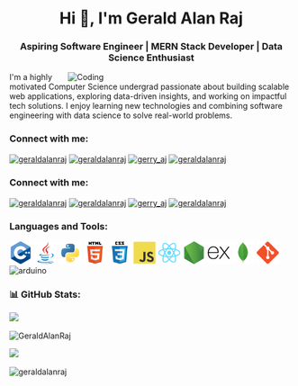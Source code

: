<h1 align="center">Hi 👋, I'm Gerald Alan Raj</h1>
<h3 align="center">Aspiring Software Engineer | MERN Stack Developer | Data Science Enthusiast</h3>

<img align="right" alt="Coding" width="400" src="https://media.giphy.com/media/qgQUggAC3Pfv687qPC/giphy.gif" />

<p align="left">
I'm a highly motivated Computer Science undergrad passionate about building scalable web applications, exploring data-driven insights, and working on impactful tech solutions. I enjoy learning new technologies and combining software engineering with data science to solve real-world problems.
</p>

<h3 align="left">Connect with me:</h3>
<p align="left">
  <a href="https://www.linkedin.com/in/geraldalanraj/" target="blank"><img align="center" src="https://cdn.jsdelivr.net/npm/simple-icons@v3/icons/linkedin.svg" alt="geraldalanraj" height="30" width="40" /></a>
  <a href="https://github.com/GeraldAlanRaj" target="blank"><img align="center" src="https://cdn.jsdelivr.net/npm/simple-icons@v3/icons/github.svg" alt="geraldalanraj" height="30" width="40" /></a>
  <a href="https://leetcode.com/u/Gerry_AJ/" target="blank"><img align="center" src="https://cdn.jsdelivr.net/npm/simple-icons@v3/icons/leetcode.svg" alt="gerry_aj" height="30" width="40" /></a>
  <a href="https://www.hackerrank.com/profile/geraldalanraj" target="blank"><img align="center" src="https://cdn.jsdelivr.net/npm/simple-icons@v3/icons/hackerrank.svg" alt="geraldalanraj" height="30" width="40" /></a>
</p>

<h3 align="left">Connect with me:</h3>
<p align="left">
  <a href="https://www.linkedin.com/in/geraldalanraj/" target="blank"><img align="center" src="https://cdn.jsdelivr.net/npm/simple-icons@v3/icons/linkedin.svg" alt="geraldalanraj" height="30" width="40" /></a>
  <a href="https://github.com/GeraldAlanRaj" target="blank"><img align="center" src="https://cdn.jsdelivr.net/npm/simple-icons@v3/icons/github.svg" alt="geraldalanraj" height="30" width="40" /></a>
  <a href="https://leetcode.com/u/Gerry_AJ/" target="blank"><img align="center" src="https://cdn.jsdelivr.net/npm/simple-icons@v3/icons/leetcode.svg" alt="gerry_aj" height="30" width="40" /></a>
  <a href="https://www.hackerrank.com/profile/geraldalanraj" target="blank"><img align="center" src="https://cdn.jsdelivr.net/npm/simple-icons@v3/icons/hackerrank.svg" alt="geraldalanraj" height="30" width="40" /></a>
</p>

<h3 align="left">Languages and Tools:</h3>
<p align="left">
  <img src="https://raw.githubusercontent.com/devicons/devicon/master/icons/cplusplus/cplusplus-original.svg" alt="cpp" width="40" height="40"/> 
  <img src="https://raw.githubusercontent.com/devicons/devicon/master/icons/java/java-original.svg" alt="java" width="40" height="40"/> 
  <img src="https://raw.githubusercontent.com/devicons/devicon/master/icons/python/python-original.svg" alt="python" width="40" height="40"/> 
  <img src="https://raw.githubusercontent.com/devicons/devicon/master/icons/html5/html5-original-wordmark.svg" alt="html5" width="40" height="40"/> 
  <img src="https://raw.githubusercontent.com/devicons/devicon/master/icons/css3/css3-original-wordmark.svg" alt="css3" width="40" height="40"/> 
  <img src="https://raw.githubusercontent.com/devicons/devicon/master/icons/javascript/javascript-original.svg" alt="javascript" width="40" height="40"/> 
  <img src="https://raw.githubusercontent.com/devicons/devicon/master/icons/react/react-original.svg" alt="react" width="40" height="40"/>
  <img src="https://raw.githubusercontent.com/devicons/devicon/master/icons/nodejs/nodejs-original.svg" alt="nodejs" width="40" height="40"/>
  <img src="https://raw.githubusercontent.com/devicons/devicon/master/icons/express/express-original.svg" alt="express" width="40" height="40"/>
  <img src="https://raw.githubusercontent.com/devicons/devicon/master/icons/mongodb/mongodb-original.svg" alt="mongodb" width="40" height="40"/> 
  <img src="https://raw.githubusercontent.com/devicons/devicon/master/icons/git/git-original.svg" alt="git" width="40" height="40"/> 
  <img src="https://cdn.worldvectorlogo.com/logos/arduino-1.svg" alt="arduino" width="40" height="40"/>
</p>

<h3 align="left">📊 GitHub Stats:</h3>
<p align='left'>
  <img width="450px" src="https://github-readme-stats.vercel.app/api?username=GeraldAlanRaj&count_private=true&theme=radical"/>
</p>
<p align='left'>
  <img width="450px" src="https://github-readme-streak-stats.herokuapp.com/?user=GeraldAlanRaj&theme=radical" alt="GeraldAlanRaj" />
</p>
<p align='left'>
  <img src = "https://github-readme-stats.vercel.app/api/top-langs/?username=GeraldAlanRaj&theme=radical&layout=compact&langs_count=8">
</p>

<p align="left"> <img src="https://komarev.com/ghpvc/?username=geraldalanraj&label=Profile%20views&color=0e75b6&style=flat" alt="geraldalanraj" /> </p>
